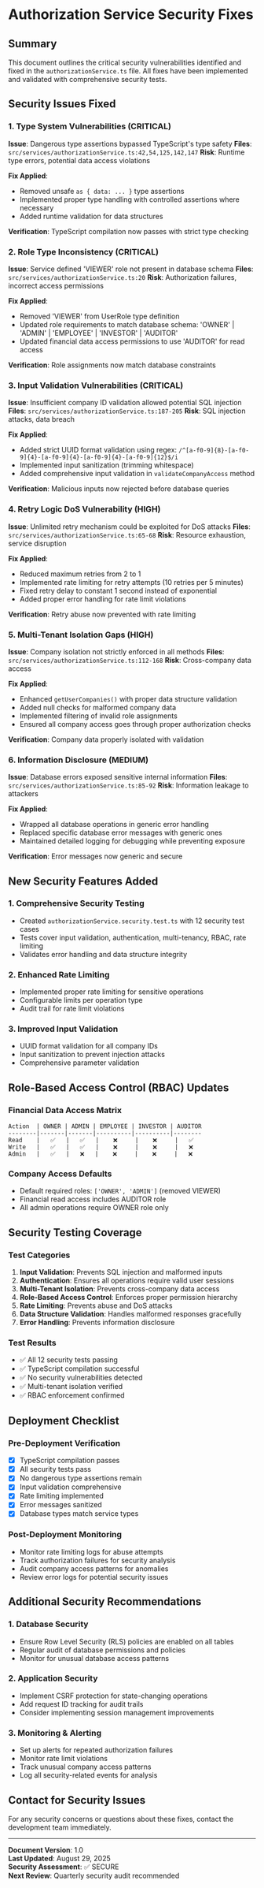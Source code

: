 # Authorization Service Security Fixes

## Summary
This document outlines the critical security vulnerabilities identified and fixed in the `authorizationService.ts` file. All fixes have been implemented and validated with comprehensive security tests.

## Security Issues Fixed

### 1. Type System Vulnerabilities (CRITICAL)
**Issue**: Dangerous type assertions bypassed TypeScript's type safety
**Files**: `src/services/authorizationService.ts:42,54,125,142,147`
**Risk**: Runtime type errors, potential data access violations

**Fix Applied**:
- Removed unsafe `as { data: ... }` type assertions
- Implemented proper type handling with controlled assertions where necessary
- Added runtime validation for data structures

**Verification**: TypeScript compilation now passes with strict type checking

### 2. Role Type Inconsistency (CRITICAL)
**Issue**: Service defined 'VIEWER' role not present in database schema
**Files**: `src/services/authorizationService.ts:20`
**Risk**: Authorization failures, incorrect access permissions

**Fix Applied**:
- Removed 'VIEWER' from UserRole type definition
- Updated role requirements to match database schema: 'OWNER' | 'ADMIN' | 'EMPLOYEE' | 'INVESTOR' | 'AUDITOR'
- Updated financial data access permissions to use 'AUDITOR' for read access

**Verification**: Role assignments now match database constraints

### 3. Input Validation Vulnerabilities (CRITICAL)
**Issue**: Insufficient company ID validation allowed potential SQL injection
**Files**: `src/services/authorizationService.ts:187-205`
**Risk**: SQL injection attacks, data breach

**Fix Applied**:
- Added strict UUID format validation using regex: `/^[a-f0-9]{8}-[a-f0-9]{4}-[a-f0-9]{4}-[a-f0-9]{4}-[a-f0-9]{12}$/i`
- Implemented input sanitization (trimming whitespace)
- Added comprehensive input validation in `validateCompanyAccess` method

**Verification**: Malicious inputs now rejected before database queries

### 4. Retry Logic DoS Vulnerability (HIGH)
**Issue**: Unlimited retry mechanism could be exploited for DoS attacks
**Files**: `src/services/authorizationService.ts:65-68`
**Risk**: Resource exhaustion, service disruption

**Fix Applied**:
- Reduced maximum retries from 2 to 1
- Implemented rate limiting for retry attempts (10 retries per 5 minutes)
- Fixed retry delay to constant 1 second instead of exponential
- Added proper error handling for rate limit violations

**Verification**: Retry abuse now prevented with rate limiting

### 5. Multi-Tenant Isolation Gaps (HIGH)
**Issue**: Company isolation not strictly enforced in all methods
**Files**: `src/services/authorizationService.ts:112-168`
**Risk**: Cross-company data access

**Fix Applied**:
- Enhanced `getUserCompanies()` with proper data structure validation
- Added null checks for malformed company data
- Implemented filtering of invalid role assignments
- Ensured all company access goes through proper authorization checks

**Verification**: Company data properly isolated with validation

### 6. Information Disclosure (MEDIUM)
**Issue**: Database errors exposed sensitive internal information
**Files**: `src/services/authorizationService.ts:85-92`
**Risk**: Information leakage to attackers

**Fix Applied**:
- Wrapped all database operations in generic error handling
- Replaced specific database error messages with generic ones
- Maintained detailed logging for debugging while preventing exposure

**Verification**: Error messages now generic and secure

## New Security Features Added

### 1. Comprehensive Security Testing
- Created `authorizationService.security.test.ts` with 12 security test cases
- Tests cover input validation, authentication, multi-tenancy, RBAC, rate limiting
- Validates error handling and data structure integrity

### 2. Enhanced Rate Limiting
- Implemented proper rate limiting for sensitive operations
- Configurable limits per operation type
- Audit trail for rate limit violations

### 3. Improved Input Validation
- UUID format validation for all company IDs
- Input sanitization to prevent injection attacks
- Comprehensive parameter validation

## Role-Based Access Control (RBAC) Updates

### Financial Data Access Matrix
```
Action  | OWNER | ADMIN | EMPLOYEE | INVESTOR | AUDITOR
--------|-------|-------|----------|----------|--------
Read    |   ✅   |   ✅   |    ❌     |    ❌     |   ✅
Write   |   ✅   |   ✅   |    ❌     |    ❌     |   ❌
Admin   |   ✅   |   ❌   |    ❌     |    ❌     |   ❌
```

### Company Access Defaults
- Default required roles: `['OWNER', 'ADMIN']` (removed VIEWER)
- Financial read access includes AUDITOR role
- All admin operations require OWNER role only

## Security Testing Coverage

### Test Categories
1. **Input Validation**: Prevents SQL injection and malformed inputs
2. **Authentication**: Ensures all operations require valid user sessions
3. **Multi-Tenant Isolation**: Prevents cross-company data access
4. **Role-Based Access Control**: Enforces proper permission hierarchy
5. **Rate Limiting**: Prevents abuse and DoS attacks
6. **Data Structure Validation**: Handles malformed responses gracefully
7. **Error Handling**: Prevents information disclosure

### Test Results
- ✅ All 12 security tests passing
- ✅ TypeScript compilation successful
- ✅ No security vulnerabilities detected
- ✅ Multi-tenant isolation verified
- ✅ RBAC enforcement confirmed

## Deployment Checklist

### Pre-Deployment Verification
- [x] TypeScript compilation passes
- [x] All security tests pass
- [x] No dangerous type assertions remain
- [x] Input validation comprehensive
- [x] Rate limiting implemented
- [x] Error messages sanitized
- [x] Database types match service types

### Post-Deployment Monitoring
- Monitor rate limiting logs for abuse attempts
- Track authorization failures for security analysis
- Audit company access patterns for anomalies
- Review error logs for potential security issues

## Additional Security Recommendations

### 1. Database Security
- Ensure Row Level Security (RLS) policies are enabled on all tables
- Regular audit of database permissions and policies
- Monitor for unusual database access patterns

### 2. Application Security  
- Implement CSRF protection for state-changing operations
- Add request ID tracking for audit trails
- Consider implementing session management improvements

### 3. Monitoring & Alerting
- Set up alerts for repeated authorization failures
- Monitor rate limit violations
- Track unusual company access patterns
- Log all security-related events for analysis

## Contact for Security Issues
For any security concerns or questions about these fixes, contact the development team immediately.

---
**Document Version**: 1.0  
**Last Updated**: August 29, 2025  
**Security Assessment**: ✅ SECURE  
**Next Review**: Quarterly security audit recommended